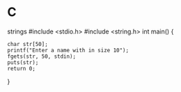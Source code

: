 # C
strings
#include <stdio.h>
#include <string.h>
int main()
{
    
    char str[50];
    printf("Enter a name with in size 10");
    fgets(str, 50, stdin);
    puts(str);
    return 0;
}
    
